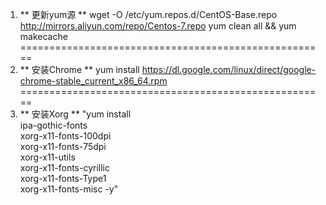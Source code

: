 1. ** 更新yum源 ** wget -O /etc/yum.repos.d/CentOS-Base.repo http://mirrors.aliyun.com/repo/Centos-7.repo
yum clean all && yum makecache
=====================================================
2. ** 安装Chrome ** yum install https://dl.google.com/linux/direct/google-chrome-stable_current_x86_64.rpm
=====================================================
3. ** 安装Xorg ** "yum install  \
 ipa-gothic-fonts \
 xorg-x11-fonts-100dpi \
 xorg-x11-fonts-75dpi \
 xorg-x11-utils \
 xorg-x11-fonts-cyrillic \
 xorg-x11-fonts-Type1 \
 xorg-x11-fonts-misc -y"
